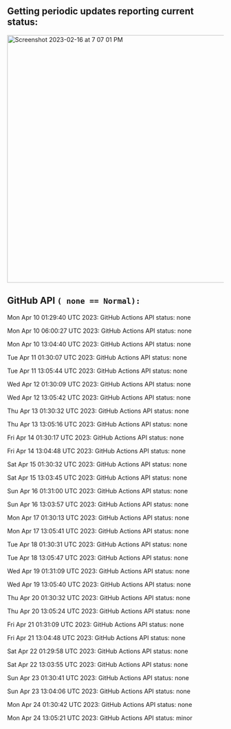 
## Getting periodic updates reporting current status:
<img width="575" alt="Screenshot 2023-02-16 at 7 07 01 PM" src="https://user-images.githubusercontent.com/31228460/219539578-f880fea9-7a9d-4f7d-a7e2-5ce3d90ab466.png">

## GitHub API `( none == Normal):`

Mon Apr 10 01:29:40 UTC 2023: GitHub Actions API status: none

Mon Apr 10 06:00:27 UTC 2023: GitHub Actions API status: none

Mon Apr 10 13:04:40 UTC 2023: GitHub Actions API status: none

Tue Apr 11 01:30:07 UTC 2023: GitHub Actions API status: none

Tue Apr 11 13:05:44 UTC 2023: GitHub Actions API status: none

Wed Apr 12 01:30:09 UTC 2023: GitHub Actions API status: none

Wed Apr 12 13:05:42 UTC 2023: GitHub Actions API status: none

Thu Apr 13 01:30:32 UTC 2023: GitHub Actions API status: none

Thu Apr 13 13:05:16 UTC 2023: GitHub Actions API status: none

Fri Apr 14 01:30:17 UTC 2023: GitHub Actions API status: none

Fri Apr 14 13:04:48 UTC 2023: GitHub Actions API status: none

Sat Apr 15 01:30:32 UTC 2023: GitHub Actions API status: none

Sat Apr 15 13:03:45 UTC 2023: GitHub Actions API status: none

Sun Apr 16 01:31:00 UTC 2023: GitHub Actions API status: none

Sun Apr 16 13:03:57 UTC 2023: GitHub Actions API status: none

Mon Apr 17 01:30:13 UTC 2023: GitHub Actions API status: none

Mon Apr 17 13:05:41 UTC 2023: GitHub Actions API status: none

Tue Apr 18 01:30:31 UTC 2023: GitHub Actions API status: none

Tue Apr 18 13:05:47 UTC 2023: GitHub Actions API status: none

Wed Apr 19 01:31:09 UTC 2023: GitHub Actions API status: none

Wed Apr 19 13:05:40 UTC 2023: GitHub Actions API status: none

Thu Apr 20 01:30:32 UTC 2023: GitHub Actions API status: none

Thu Apr 20 13:05:24 UTC 2023: GitHub Actions API status: none

Fri Apr 21 01:31:09 UTC 2023: GitHub Actions API status: none

Fri Apr 21 13:04:48 UTC 2023: GitHub Actions API status: none

Sat Apr 22 01:29:58 UTC 2023: GitHub Actions API status: none

Sat Apr 22 13:03:55 UTC 2023: GitHub Actions API status: none

Sun Apr 23 01:30:41 UTC 2023: GitHub Actions API status: none

Sun Apr 23 13:04:06 UTC 2023: GitHub Actions API status: none

Mon Apr 24 01:30:42 UTC 2023: GitHub Actions API status: none

Mon Apr 24 13:05:21 UTC 2023: GitHub Actions API status: minor
